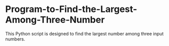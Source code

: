 # Program-to-Find-the-Largest-Among-Three-Number
This Python script is designed to find the largest number among three input numbers.
